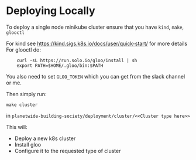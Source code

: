 # Deploying Locally

To deploy a single node minikube cluster ensure that you have `kind`, `make`, `glooctl`

For kind see https://kind.sigs.k8s.io/docs/user/quick-start/ for more details
For glooctl do:
```
    curl -sL https://run.solo.io/gloo/install | sh
    export PATH=$HOME/.gloo/bin:$PATH
```

You also need to set `GLOO_TOKEN` which you can get from the slack channel or me.

Then simply run:
```
make cluster
```

in `planetwide-building-society/deployment/cluster/<<Cluster type here>>`


This will:
* Deploy a new k8s cluster
* Install gloo
* Configure it to the requested type of cluster 